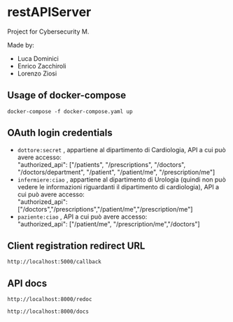 # restAPIServer

Project for Cybersecurity M.

Made by:
- Luca Dominici
- Enrico Zacchiroli
- Lorenzo Ziosi

## Usage of docker-compose
`docker-compose -f docker-compose.yaml up`

## OAuth login credentials
- `dottore:secret` , appartiene al dipartimento di Cardiologia, API a cui può avere accesso:  
"authorized_api": ["/patients", "/prescriptions", "/doctors", "/doctors/department", "/patient", "/patient/me", "/prescription/me"]
- `infermiere:ciao` , appartiene al dipartimento di Urologia (quindi non può vedere le informazioni riguardanti il dipartimento di cardiologia), API a cui può avere accesso:  
"authorized_api": ["/doctors","/prescriptions","/patient/me","/prescription/me"]
- `paziente:ciao` , API a cui può avere accesso:  
"authorized_api": ["/patient/me", "/prescription/me","/doctors"]

## Client registration redirect URL
`http://localhost:5000/callback`

## API docs
`http://localhost:8000/redoc`

`http://localhost:8000/docs`
